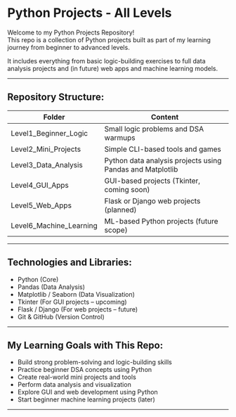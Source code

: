 # Python Projects - All Levels 

Welcome to my Python Projects Repository!  
This repo is a collection of Python projects built as part of my learning journey from beginner to advanced levels.

It includes everything from basic logic-building exercises to full data analysis projects and (in future) web apps and machine learning models.

---

##  Repository Structure:

| Folder | Content |
|------ | ------ |
| Level1_Beginner_Logic | Small logic problems and DSA warmups |
| Level2_Mini_Projects | Simple CLI-based tools and games |
| Level3_Data_Analysis | Python data analysis projects using Pandas and Matplotlib |
| Level4_GUI_Apps | GUI-based projects (Tkinter, coming soon) |
| Level5_Web_Apps | Flask or Django web projects (planned) |
| Level6_Machine_Learning | ML-based Python projects (future scope) |

---

##  Technologies and Libraries:

- Python (Core)
- Pandas (Data Analysis)
- Matplotlib / Seaborn (Data Visualization)
- Tkinter (For GUI projects – upcoming)
- Flask / Django (For web projects – future)
- Git & GitHub (Version Control)

---

##  My Learning Goals with This Repo:

- Build strong problem-solving and logic-building skills  
- Practice beginner DSA concepts using Python  
- Create real-world mini projects and tools  
- Perform data analysis and visualization  
- Explore GUI and web development using Python  
- Start beginner machine learning projects (later)

---
